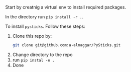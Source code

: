 Start by creatnig a virtual env to install required packages.

In the directory run `pip install -r .`. 

To install `pysticks`. Follow these steps:

1. Clone this repo by:
    ```bash
    git clone git@github.com:a-alnaggar/PySticks.git
    ```
2. Change directory to the repo
3. run `pip instal -e .`
4. Done
